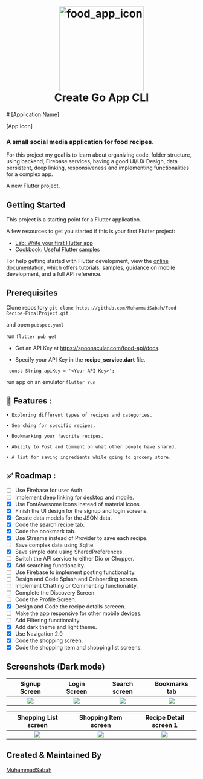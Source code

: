 <h1 align="center">
  <img alt="food_app_icon" src="https://user-images.githubusercontent.com/75329130/180597881-010e2d45-abf3-4248-ad35-70ee0caef64a.jpg" width="224px"/><br/>
  Create Go App CLI
</h1>
# [Application Name]

[App Icon]

### A small social media application for food recipes.

For this project my goal is to learn about organizing code, folder structure, using backend, Firebase services, having a good UI/UX Design, data persistent, deep linking, responsiveness and implementing functionalities for a complex app. 

A new Flutter project.
## Getting Started

This project is a starting point for a Flutter application.

A few resources to get you started if this is your first Flutter project:

- [Lab: Write your first Flutter app](https://docs.flutter.dev/get-started/codelab)
- [Cookbook: Useful Flutter samples](https://docs.flutter.dev/cookbook)

For help getting started with Flutter development, view the
[online documentation](https://docs.flutter.dev/), which offers tutorials,
samples, guidance on mobile development, and a full API reference.
## Prerequisites
Clone repository ``git clone https://github.com/MuhammadSabah/Food-Recipe-FinalProject.git``

and open ``pubspec.yaml``

run ``flutter pub get``

- Get an API Key at https://spoonacular.com/food-api/docs.

- Specify your API Key in the **recipe_service.dart** file.
```
 const String apiKey = '<Your API Key>';
```
run app on an emulator ``flutter run``

## 🚀 Features :
```
• Exploring different types of recipes and categories.

• Searching for specific recipes.

• Bookmarking your favorite recipes.

• Ability to Post and Comment on what other people have shared.

• A list for saving ingredients while going to grocery store.
```

## ✅ Roadmap :
- [ ] Use Firebase for user Auth.
- [ ] Implement deep linking for desktop and mobile.
- [x] Use FontAwesome icons instead of material icons.
- [x] Finish the UI design for the signup and login screens.
- [x] Create data models for the JSON data.
- [x] Code the search recipe tab.
- [x] Code the bookmark tab.
- [x] Use Streams instead of Provider to save each recipe.
- [ ] Save complex data using Sqlite.
- [x] Save simple data using SharedPreferences.
- [ ] Switch the API service to either Dio or Chopper.
- [x] Add searching functionality.
- [ ] Use Firebase to implement posting functionality.
- [ ] Design and Code Splash and Onboarding screen. 
- [ ] Implement Chatting or Commenting functionality.
- [ ] Complete the Discovery Screen.
- [ ] Code the Profile Screen.
- [x] Design and Code the recipe details screeen.
- [ ] Make the app responsive for other mobile devices.
- [ ] Add Filtering functionality.
- [x] Add dark theme and light theme.
- [x] Use Navigation 2.0
- [x] Code the shopping screen.
- [x] Code the shopping item and shopping list screens.

## Screenshots (Dark mode)

Signup Screen              |   Login Screen            |   Search screen           |   Bookmarks tab
:-------------------------:|:-------------------------:|:-------------------------:|:-------------------------:
![](https://user-images.githubusercontent.com/75329130/179361010-b4f75d9e-cd39-4f8e-9637-8560e211c498.png)|![](https://user-images.githubusercontent.com/75329130/179361012-ed42ef40-2cb8-4641-b527-0ad468015585.png?raw=true)|![](https://user-images.githubusercontent.com/75329130/179361105-9eaf23ba-434d-4d35-8d1e-24cdcd540c63.png?raw=true)|![](https://user-images.githubusercontent.com/75329130/179361112-6278276d-e105-4c06-be8d-5e1f396b1f2f.png?raw=true)


Shopping List screen       | Shopping Item screen      |   Recipe Detail screen 1  
:-------------------------:|:-------------------------:|:-------------------------:
![](https://user-images.githubusercontent.com/75329130/179361158-7856f85f-00f5-47fa-8da6-0afd183e65a4.png?raw=true)|![](https://user-images.githubusercontent.com/75329130/179361155-992ed6b9-bd1b-40b9-b44b-e7dd85bdca7a.png?raw=true)|![](https://user-images.githubusercontent.com/75329130/179361111-7bd5067c-13ac-459e-a93a-e36120376728.png?raw=true)





## Created & Maintained By

[MuhammadSabah](https://github.com/MuhammadSabah) 



